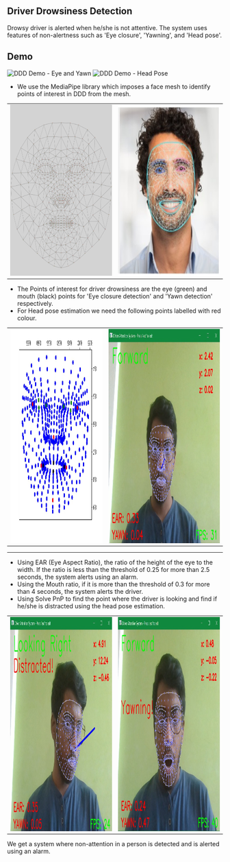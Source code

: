 ## Driver Drowsiness Detection
Drowsy driver is alerted when he/she is not attentive. The system uses features of non-alertness such as 'Eye closure', 'Yawning', and 'Head pose'.

## Demo
![DDD Demo - Eye and Yawn](https://github.com/Ibrahimak555/Driver-Drowsiness-Detection/assets/78961240/aaa5aefc-a383-4be4-98f7-dbe1ab073244)
![DDD Demo - Head Pose](https://github.com/Ibrahimak555/Driver-Drowsiness-Detection/assets/78961240/7470d794-3240-41bb-9232-a579093b47e4)

- We use the MediaPipe library which imposes a face mesh to identify points of interest in DDD from the mesh.
<table>
<tbody>
 <tr>
   <td><a><img src="Driver_Attention_System/images/MediaPipe_Landmarks.jpg" title="Face Mesh Landmarks" width="400" height="400"/></a></td>
   <td><a><img src="Driver_Attention_System/images/MediaPipe_Face_Mesh.png" title="Face Mesh imposed on face" width="400" height="400"/></a></td>
 </tr>
</tbody>
</table>

- The Points of interest for driver drowsiness are the eye (green) and mouth (black) points for 'Eye closure detection' and 'Yawn detection' respectively.
- For Head pose estimation we need the following points labelled with red colour.

<table>
<tbody>
 <tr>
   <td><a><img src="Driver_Attention_System/images/DDD_Points_of_interest.jpg" title="Points of Interest for DDD" width="500" height="500"/></a></td>
   <td><a><img src="Driver_Attention_System/images/Attentive.png" title="Attentive person" width="600" height="500"/></a></td>
 </tr>
</tbody>
</table>

---
- Using EAR (Eye Aspect Ratio), the ratio of the height of the eye to the width. If the ratio is less than 
   the threshold of 0.25 for more than 2.5 seconds, the system alerts using an alarm.
- Using the Mouth ratio, if it is more than the threshold of 0.3 for more than 4 seconds, the system alerts the driver.
- Using Solve PnP to find the point where the driver is looking and find if he/she is distracted using the head pose estimation.

<table>
<tbody>
 <tr>
   <td><a><img src="Driver_Attention_System/images/Looking_Right.png" title="Non-Attentive" width="600" height="500"/></a></td>
   <td><a><img src="Driver_Attention_System/images/Yawn.png" title="Yawn Detection" width="600" height="500"/></a></td>
 </tr> 
</tbody>
</table>

We get a system where non-attention in a person is detected and is alerted using an alarm.
